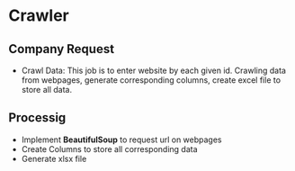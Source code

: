# Crawler 
## Company Request

* Crawl Data: This job is to enter website by each given id. Crawling data from webpages, generate corresponding columns, create excel file to store all data.

## Processig
* Implement **BeautifulSoup** to request url on webpages
* Create Columns to store all corresponding data
* Generate xlsx file
